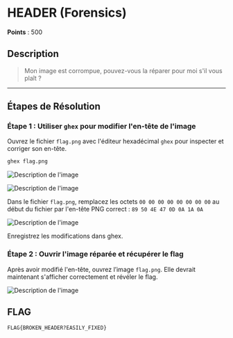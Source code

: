 # HEADER (Forensics)

**Points** : 500

## Description

> Mon image est corrompue, pouvez-vous la réparer pour moi s'il vous plaît ?
> 
---

## Étapes de Résolution

### Étape 1 : Utiliser `ghex` pour modifier l'en-tête de l'image

Ouvrez le fichier `flag.png` avec l'éditeur hexadécimal `ghex` pour inspecter et corriger son en-tête.

```bash
ghex flag.png
```

![Description de l'image](https://media.discordapp.net/attachments/1250870245246238853/1301911549178282076/image.png?ex=6726331d&is=6724e19d&hm=6944259a02d9bd8b70c4255bf99ccc3031e7d7670344efdd19e76940804bd806&=&format=webp&quality=lossless)

![Description de l'image](https://media.discordapp.net/attachments/1250870245246238853/1301911463656689684/image.png?ex=67263309&is=6724e189&hm=8e55b3603071ad096b57fd68c2fbbfd336ee137637d6aa9f1980c9060f30c6cd&=&format=webp&quality=lossless)

Dans le fichier `flag.png`, remplacez les octets `00 00 00 00 00 00 00 00` au début du fichier par l'en-tête PNG correct : `89 50 4E 47 0D 0A 1A 0A`

![Description de l'image](https://cdn.discordapp.com/attachments/1250870245246238853/1301911812593160232/image.png?ex=6726335c&is=6724e1dc&hm=a3e1a80e222c117019a4d5aa429c02fce759ef9397f90185c139fba649a5e9b5&)

Enregistrez les modifications dans ghex.

### Étape 2 : Ouvrir l'image réparée et récupérer le flag

Après avoir modifié l'en-tête, ouvrez l’image `flag.png`. Elle devrait maintenant s'afficher correctement et révéler le flag.

![Description de l'image](https://cdn.discordapp.com/attachments/1250870245246238853/1301911928809197638/image.png?ex=67263378&is=6724e1f8&hm=d2f2b2649a07cf805fe36cb4ecaa9c035b244d88c927343cb5e35c8222f67f98&)

## FLAG
`FLAG{BROKEN_HEADER?EASILY_FIXED}`
